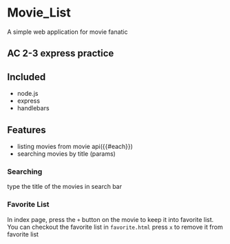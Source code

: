 # Movie_List 
A simple web application for movie fanatic

## AC 2-3 express practice

## Included
- node.js
- express
- handlebars

## Features
- listing movies from movie api({{#each}})
- searching movies by title (params)

### Searching
type the title of the movies in search bar
### Favorite List
In index page, press the `+` button on the movie to keep it into favorite list.
You can checkout the favorite list in `favorite.html`
press `x` to remove it from favorite list